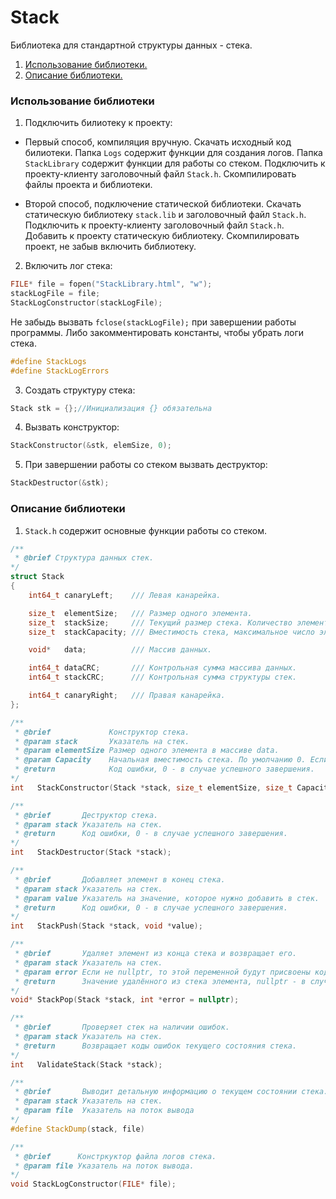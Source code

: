 ﻿# Stack
Библиотека для стандартной структуры данных - стека.

1. [Использование библиотеки.](#использование-библиотеки)
2. [Описание библиотеки.](#описание-библиотеки)

### Использование библиотеки

1. Подключить билиотеку к проекту:

* Первый способ, компиляция вручную. Скачать исходный код билиотеки.
Папка `Logs` содержит функции для создания логов.
Папка `StackLibrary` содержит функции для работы со стеком.
Подключить к проекту-клиенту заголовочный файл `Stack.h`. Скомпилировать файлы проекта и библиотеки.

* Второй способ, подключение статической библиотеки. Скачать статическую библиотеку `stack.lib` и заголовочный файл `Stack.h`.
Подключить к проекту-клиенту заголовочный файл `Stack.h`. Добавить к проекту статическую библиотеку. Скомпилировать проект, не забыв включить библиотеку.

2. Включить лог стека:
```C++
FILE* file = fopen("StackLibrary.html", "w");
stackLogFile = file;
StackLogConstructor(stackLogFile);
```
Не забыдь вызвать `fclose(stackLogFile);` при завершении работы программы.
Либо закомментировать константы, чтобы убрать логи стека.
```C++
#define StackLogs
#define StackLogErrors
```
3. Создать структуру стека:
```C++
Stack stk = {};//Инициализация {} обязательна
```
4. Вызвать конструктор:
```C++
StackConstructor(&stk, elemSize, 0);
```
5. При завершении работы со стеком вызвать деструктор:
```C++
StackDestructor(&stk);
```

### Описание библиотеки

1. `Stack.h` содержит основные функции работы со стеком.
```C++
/**
 * @brief Структура данных стек.
*/
struct Stack
{
    int64_t canaryLeft;    /// Левая канарейка.

    size_t  elementSize;   /// Размер одного элемента.
    size_t  stackSize;     /// Текущий размер стека. Количество элементов, находящихся в стеке в данный момент.
    size_t  stackCapacity; /// Вместимость стека, максимальное число элементов, которые может хранить стек.

    void*   data;          /// Массив данных.

    int64_t dataCRC;       /// Контрольная сумма массива данных.
    int64_t stackCRC;      /// Контрольная сумма структуры стек.

    int64_t canaryRight;   /// Правая канарейка.
};

/**
 * @brief             Конструктор стека.
 * @param stack       Указатель на стек.
 * @param elementSize Размер одного элемента в массиве data.
 * @param Capacity    Начальная вместимость стека. По умолчанию 0. Если значение больше 0, то под данные будет выделена память.
 * @return            Код ошибки, 0 - в случае успешного завершения.
*/
int   StackConstructor(Stack *stack, size_t elementSize, size_t Capacity = 0);

/**
 * @brief       Деструктор стека.
 * @param stack Указатель на стек.
 * @return      Код ошибки, 0 - в случае успешного завершения.
*/
int   StackDestructor(Stack *stack);

/**
 * @brief       Добавляет элемент в конец стека.
 * @param stack Указатель на стек.
 * @param value Указатель на значение, которое нужно добавить в стек.
 * @return      Код ошибки, 0 - в случае успешного завершения.
*/
int   StackPush(Stack *stack, void *value);

/**
 * @brief       Удаляет элемент из конца стека и возвращает его.
 * @param stack Указатель на стек.
 * @param error Если не nullptr, то этой переменной будут присвоены коды ошибок, которые произошли во время работы функции.
 * @return      Значение удалённого из стека элемента, nullptr - в случае ошибки.
*/
void* StackPop(Stack *stack, int *error = nullptr);

/**
 * @brief       Проверяет стек на наличии ошибок.
 * @param stack Указатель на стек.
 * @return      Возвращает коды ошибок текущего состояния стека.
*/
int   ValidateStack(Stack *stack);

/**
 * @brief       Выводит детальную информацию о текущем состоянии стека.
 * @param stack Указатель на стек.
 * @param file  Указатель на поток вывода
*/
#define StackDump(stack, file)

/**
 * @brief      Констркуктор файла логов стека.
 * @param file Указатель на поток вывода.
*/
void StackLogConstructor(FILE* file);

```